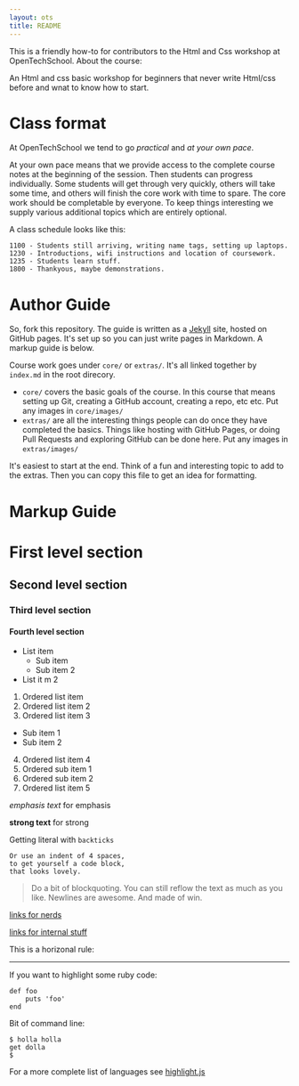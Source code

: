 ```yaml
---
layout: ots
title: README 
---
```


This is a friendly how-to for contributors to the Html and Css workshop
at OpenTechSchool. 
About the course:

An Html and css basic workshop for beginners that never write Html/css before and 
wnat to know how to start.

# Class format

At OpenTechSchool we tend to go *practical* and *at your own pace*.

At your own pace means that we provide access to the complete course notes at
the beginning of the session. Then students can progress individually. Some
students will get through very quickly, others will take some time, and others
will finish the core work with time to spare. The core work should be
completable by everyone. To keep things interesting we supply various
additional topics which are entirely optional.

A class schedule looks like this:

    1100 - Students still arriving, writing name tags, setting up laptops.
    1230 - Introductions, wifi instructions and location of coursework.
    1235 - Students learn stuff.
    1800 - Thankyous, maybe demonstrations.


# Author Guide

So, fork this repository. The guide is written as a [Jekyll](http://jekyllrb.com/)
site, hosted on GitHub pages. It's set up so you can just write pages in Markdown.
A markup guide is below.

Course work goes under `core/` or `extras/`. It's all linked together by
`index.md` in the root direcory.

* `core/` covers the basic goals of the course. In this course that means
  setting up Git, creating a GitHub account, creating a repo, etc etc. Put any
  images in `core/images/`
* `extras/` are all the interesting things people can do once they have
  completed the basics. Things like hosting with GitHub Pages, or doing Pull
  Requests and exploring GitHub can be done here. Put any images in
  `extras/images/`

It's easiest to start at the end. Think of a fun and interesting topic to add to
the extras. Then you can copy this file to get an idea for formatting.

# Markup Guide

# First level section
## Second level section
### Third level section
#### Fourth level section

* List item
  * Sub item
  * Sub item 2
* List it m 2

1. Ordered list item
2. Ordered list item 2
3. Ordered list item 3
  * Sub item 1
  * Sub item 2
4. Ordered list item 4
  1. Ordered sub item 1
  2. Ordered sub item 2
5. Ordered list item 5


*emphasis text* for emphasis

**strong text** for strong

Getting literal with `backticks`

    Or use an indent of 4 spaces,
    to get yourself a code block,
    that looks lovely.

> Do a bit of blockquoting. You can still reflow the text as much as you like.
Newlines are awesome.
And made of win.

[links for nerds](http://slashdot.org)

[links for internal stuff](section8.html)

This is a horizonal rule:

******

If you want to highlight some ruby code:

    def foo
        puts 'foo'
    end

Bit of command line:

    $ holla holla
    get dolla
    $ 

For a more complete list of languages see [highlight.js](http://softwaremaniacs.org/media/soft/highlight/test.html)

